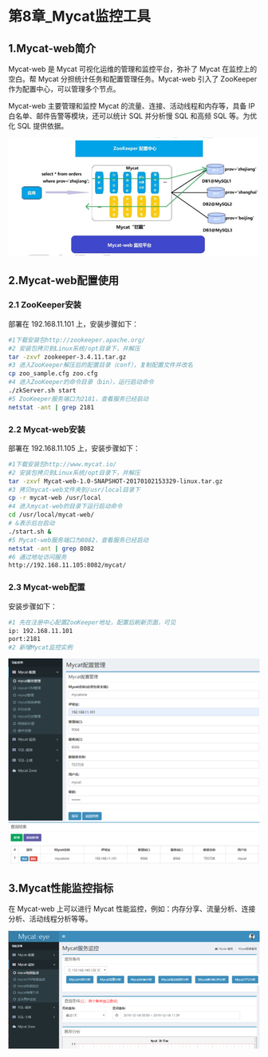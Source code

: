 # 第8章_Mycat监控工具

## 1.Mycat-web简介

Mycat-web 是 Mycat 可视化运维的管理和监控平台，弥补了 Mycat 在监控上的空白。帮 Mycat 分担统计任务和配置管理任务。Mycat-web 引入了 ZooKeeper 作为配置中心，可以管理多个节点。

Mycat-web 主要管理和监控 Mycat 的流量、连接、活动线程和内存等，具备 IP 白名单、邮件告警等模块，还可以统计 SQL 并分析慢 SQL 和高频 SQL 等。为优化 SQL 提供依据。

<img src="img/image-20220504010631596.png" alt="image-20220504010631596" style="zoom:80%;" />

## 2.Mycat-web配置使用

### 2.1 ZooKeeper安装

部署在 192.168.11.101 上，安装步骤如下：

```bash
#1下载安装包http://zookeeper.apache.org/
#2 安装包拷贝到Linux系统/opt目录下，并解压
tar -zxvf zookeeper-3.4.11.tar.gz
#3 进入ZooKeeper解压后的配置目录（conf），复制配置文件并改名
cp zoo_sample.cfg zoo.cfg
#4 进入ZooKeeper的命令目录（bin），运行启动命令
./zkServer.sh start
#5 ZooKeeper服务端口为2181，查看服务已经启动
netstat -ant | grep 2181
```

### 2.2 Mycat-web安装

部署在 192.168.11.105 上，安装步骤如下：

```bash
#1下载安装包http://www.mycat.io/
#2 安装包拷贝到Linux系统/opt目录下，并解压
tar -zxvf Mycat-web-1.0-SNAPSHOT-20170102153329-linux.tar.gz
#3 拷贝mycat-web文件夹到/usr/local目录下
cp -r mycat-web /usr/local
#4 进入mycat-web的目录下运行启动命令
cd /usr/local/mycat-web/
# &表示后台启动
./start.sh &
#5 Mycat-web服务端口为8082，查看服务已经启动
netstat -ant | grep 8082
#6 通过地址访问服务
http://192.168.11.105:8082/mycat/
```

### 2.3 Mycat-web配置

安装步骤如下：

```bash
#1 先在注册中心配置ZooKeeper地址，配置后刷新页面，可见
ip: 192.168.11.101
port:2181
#2 新增Mycat监控实例
```

<img src="img/image-20220509140316035.png" alt="image-20220509140316035" style="zoom:80%;" />

<img src="img/image-20220509140354087.png" alt="image-20220509140354087" style="zoom:80%;" />

## 3.Mycat性能监控指标

在 Mycat-web 上可以进行 Mycat 性能监控，例如：内存分享、流量分析、连接分析、活动线程分析等等。

<img src="img/image-20220504010834727.png" alt="image-20220504010834727" style="zoom:80%;" />